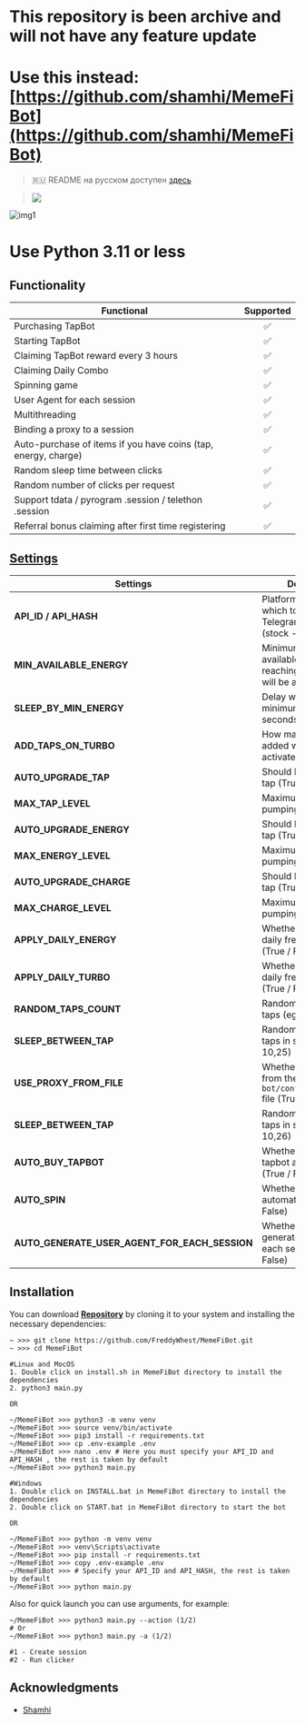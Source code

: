 # This repository is been archive and will not have any feature update
# Use this instead: [https://github.com/shamhi/MemeFiBot](https://github.com/shamhi/MemeFiBot)
> 🇷🇺 README на русском доступен [здесь](README-RU.md)

> [<img src="https://img.shields.io/badge/Telegram-%40Me-orange">](https://t.me/roddyfred)

![img1](./.github/image/hero-image.png)

# Use Python 3.11 or less

## Functionality

| Functional                                                     | Supported |
| -------------------------------------------------------------- | :-------: |
| Purchasing TapBot                                              |    ✅     |
| Starting TapBot                                                |    ✅     |
| Claiming TapBot reward every 3 hours                           |    ✅     |
| Claiming Daily Combo                                           |    ✅     |
| Spinning game                                                  |    ✅     |
| User Agent for each session                                    |    ✅     |
| Multithreading                                                 |    ✅     |
| Binding a proxy to a session                                   |    ✅     |
| Auto-purchase of items if you have coins (tap, energy, charge) |    ✅     |
| Random sleep time between clicks                               |    ✅     |
| Random number of clicks per request                            |    ✅     |
| Support tdata / pyrogram .session / telethon .session          |    ✅     |
| Referral bonus claiming after first time registering           |    ✅     |

## [Settings](https://github.com/FreddyWhest/MemeFiBot/blob/main/.env-example)

| Settings                                      | Description                                                                            |
| --------------------------------------------- | -------------------------------------------------------------------------------------- |
| **API_ID / API_HASH**                         | Platform data from which to launch a Telegram session (stock - Android)                |
| **MIN_AVAILABLE_ENERGY**                      | Minimum amount of available energy, upon reaching which there will be a delay (eg 100) |
| **SLEEP_BY_MIN_ENERGY**                       | Delay when reaching minimum energy in seconds (eg 200)                                 |
| **ADD_TAPS_ON_TURBO**                         | How many taps will be added when turbo is activated (eg 2500)                          |
| **AUTO_UPGRADE_TAP**                          | Should I improve the tap (True / False)                                                |
| **MAX_TAP_LEVEL**                             | Maximum level of tap pumping (eg 5)                                                    |
| **AUTO_UPGRADE_ENERGY**                       | Should I improve the tap (True / False)                                                |
| **MAX_ENERGY_LEVEL**                          | Maximum level of tap pumping (eg 5)                                                    |
| **AUTO_UPGRADE_CHARGE**                       | Should I improve the tap (True / False)                                                |
| **MAX_CHARGE_LEVEL**                          | Maximum level of tap pumping (eg 5)                                                    |
| **APPLY_DAILY_ENERGY**                        | Whether to use the daily free energy boost (True / False)                              |
| **APPLY_DAILY_TURBO**                         | Whether to use the daily free turbo boost (True / False)                               |
| **RANDOM_TAPS_COUNT**                       | Random number of taps (eg 50,200)                                                      |
| **SLEEP_BETWEEN_TAP**                         | Random delay between taps in seconds (eg 10,25)                                        |
| **USE_PROXY_FROM_FILE**                       | Whether to use proxy from the `bot/config/proxies.txt` file (True / False)             |
| **SLEEP_BETWEEN_TAP**                         | Random delay between taps in seconds (eg 10,26)                                        |
| **AUTO_BUY_TAPBOT**                           | Whether to purchase tapbot automatically (True / False)                                |
| **AUTO_SPIN**                                 | Whether to spin automatically (True / False)                                           |
| **AUTO_GENERATE_USER_AGENT_FOR_EACH_SESSION** | Whether you want to generate user agent for each session (True / False)                |

## Installation

You can download [**Repository**](https://github.com/FreddyWhest/MemeFiBot) by cloning it to your system and installing the necessary dependencies:

```shell
~ >>> git clone https://github.com/FreddyWhest/MemeFiBot.git
~ >>> cd MemeFiBot

#Linux and MocOS
1. Double click on install.sh in MemeFiBot directory to install the dependencies
2. python3 main.py

OR

~/MemeFiBot >>> python3 -m venv venv
~/MemeFiBot >>> source venv/bin/activate
~/MemeFiBot >>> pip3 install -r requirements.txt
~/MemeFiBot >>> cp .env-example .env
~/MemeFiBot >>> nano .env # Here you must specify your API_ID and API_HASH , the rest is taken by default
~/MemeFiBot >>> python3 main.py

#Windows
1. Double click on INSTALL.bat in MemeFiBot directory to install the dependencies
2. Double click on START.bat in MemeFiBot directory to start the bot

OR

~/MemeFiBot >>> python -m venv venv
~/MemeFiBot >>> venv\Scripts\activate
~/MemeFiBot >>> pip install -r requirements.txt
~/MemeFiBot >>> copy .env-example .env
~/MemeFiBot >>> # Specify your API_ID and API_HASH, the rest is taken by default
~/MemeFiBot >>> python main.py
```

Also for quick launch you can use arguments, for example:

```shell
~/MemeFiBot >>> python3 main.py --action (1/2)
# Or
~/MemeFiBot >>> python3 main.py -a (1/2)

#1 - Create session
#2 - Run clicker
```

## Acknowledgments

- [Shamhi](https://github.com/shamhi)
